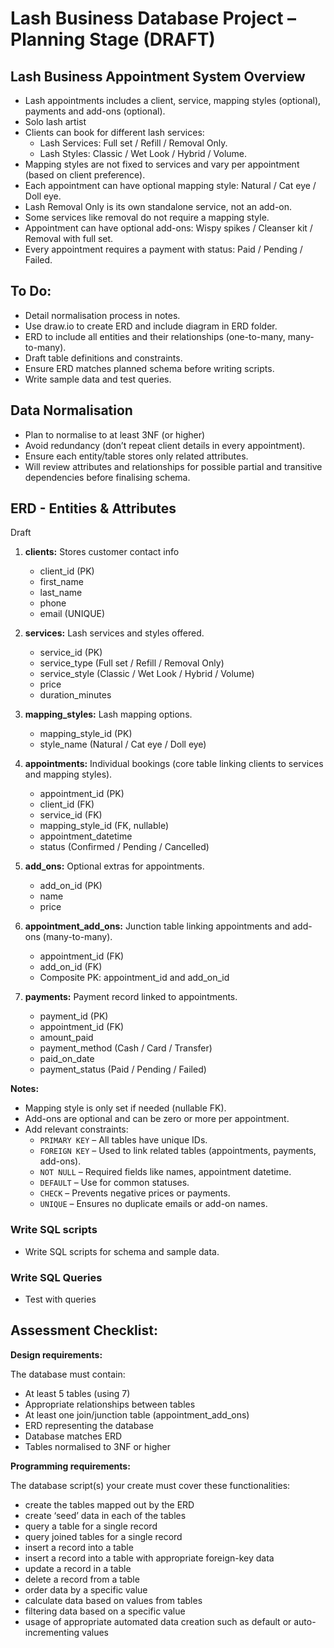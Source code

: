 # Lash Business Database Project – Planning Stage (DRAFT)

## **Lash Business Appointment System Overview**

- Lash appointments includes a client, service, mapping styles (optional), payments and add-ons (optional).
- Solo lash artist
- Clients can book for different lash services:
  - Lash Services: Full set / Refill / Removal Only.
  - Lash Styles: Classic / Wet Look / Hybrid / Volume.
- Mapping styles are not fixed to services and vary per appointment (based on client preference).
- Each appointment can have optional mapping style: Natural / Cat eye / Doll eye.
- Lash Removal Only is its own standalone service, not an add-on.
- Some services like removal do not require a mapping style.
- Appointment can have optional add-ons: Wispy spikes / Cleanser kit / Removal with full set.
- Every appointment requires a payment with status: Paid / Pending / Failed.

## To Do:

- Detail normalisation process in notes.
- Use draw.io to create ERD and include diagram in ERD folder.
- ERD to include all entities and their relationships (one-to-many, many-to-many).
- Draft table definitions and constraints.
- Ensure ERD matches planned schema before writing scripts.
- Write sample data and test queries.

## **Data Normalisation**

- Plan to normalise to at least 3NF (or higher)
- Avoid redundancy (don’t repeat client details in every appointment).
- Ensure each entity/table stores only related attributes.
- Will review attributes and relationships for possible partial and transitive dependencies before finalising schema.

## **ERD - Entities & Attributes**
Draft

1. **clients:** Stores customer contact info
    - client_id (PK)
    - first_name
    - last_name
    - phone
    - email (UNIQUE)

2. **services:** Lash services and styles offered.
    - service_id (PK)
    - service_type (Full set / Refill / Removal Only)
    - service_style (Classic / Wet Look / Hybrid / Volume)
    - price
    - duration_minutes

3. **mapping_styles:** Lash mapping options.
    - mapping_style_id (PK)
    - style_name (Natural / Cat eye / Doll eye)

4. **appointments:** Individual bookings (core table linking clients to services and mapping styles).
    - appointment_id (PK)
    - client_id (FK)
    - service_id (FK)
    - mapping_style_id (FK, nullable)
    - appointment_datetime
    - status (Confirmed / Pending / Cancelled)

5. **add_ons:** Optional extras for appointments.
    - add_on_id (PK)
    - name
    - price

6. **appointment_add_ons:** Junction table linking appointments and add-ons (many-to-many).
    - appointment_id (FK)
    - add_on_id (FK)
    - Composite PK: appointment_id and add_on_id

7. **payments:** Payment record linked to appointments.
    - payment_id (PK)
    - appointment_id (FK)
    - amount_paid
    - payment_method (Cash / Card / Transfer)
    - paid_on_date
    - payment_status (Paid / Pending / Failed)

**Notes:**

- Mapping style is only set if needed (nullable FK).
- Add-ons are optional and can be zero or more per appointment.
- Add relevant constraints:
  - `PRIMARY KEY` – All tables have unique IDs.
  - `FOREIGN KEY` – Used to link related tables (appointments, payments, add-ons).
  - `NOT NULL` – Required fields like names, appointment datetime.
  - `DEFAULT` – Use for common statuses.
  - `CHECK` – Prevents negative prices or payments.
  - `UNIQUE` – Ensures no duplicate emails or add-on names.


### Write SQL scripts

- Write SQL scripts for schema and sample data.

### Write SQL Queries

- Test with queries

## Assessment Checklist:

**Design requirements:**

The database must contain:

- At least 5 tables (using 7)
- Appropriate relationships between tables
- At least one join/junction table (appointment_add_ons)
- ERD representing the database
- Database matches ERD
- Tables normalised to 3NF or higher

**Programming requirements:**

The database script(s) your create must cover these functionalities:

- create the tables mapped out by the ERD
- create ‘seed’ data in each of the tables
- query a table for a single record
- query joined tables for a single record
- insert a record into a table
- insert a record into a table with appropriate foreign-key data
- update a record in a table
- delete a record from a table
- order data by a specific value
- calculate data based on values from tables
- filtering data based on a specific value
- usage of appropriate automated data creation such as default or auto-incrementing values
